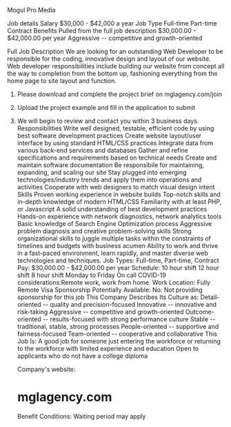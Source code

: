 Mogul Pro Media

Job details
Salary
$30,000 - $42,000 a year
Job Type
Full-time
Part-time
Contract
Benefits
Pulled from the full job description
$30,000.00 - $42,000.00 per year
Aggressive -- competitive and growth-oriented

Full Job Description
We are looking for an outstanding Web Developer to be responsible for the coding, innovative design and layout of our website. Web developer responsibilities include building our website from concept all the way to completion from the bottom up, fashioning everything from the home page to site layout and function.

1. Please download and complete the project brief on mglagency.com/join
2. Upload the project example and fill in the application to submit
3. We will begin to review and contact you within 3 business days.
   Responsibilities
   Write well designed, testable, efficient code by using best software development practices
   Create website layout/user interface by using standard HTML/CSS practices
   Integrate data from various back-end services and databases
   Gather and refine specifications and requirements based on technical needs
   Create and maintain software documentation
   Be responsibile for maintaining, expanding, and scaling our site
   Stay plugged into emerging technologies/industry trends and apply them into operations and activities
   Cooperate with web designers to match visual design intent
   Skills
   Proven working experience in website builds
   Top-notch skills and in-depth knowledge of modern HTML/CSS
   Familiarity with at least PHP, or Javascript
   A solid understanding of best development practices
   Hands-on experience with network diagnostics, network analytics tools
   Basic knowledge of Search Engine Optimization process
   Aggressive problem diagnosis and creative problem-solving skills
   Strong organizational skills to juggle multiple tasks within the constraints of timelines and budgets with business acumen
   Ability to work and thrive in a fast-paced environment, learn rapidly, and master diverse web technologies and techniques.
   Job Types: Full-time, Part-time, Contract
   Pay: $30,000.00 - $42,000.00 per year
   Schedule:
   10 hour shift
   12 hour shift
   8 hour shift
   Monday to Friday
   On call
   COVID-19 considerations:Remote work, work from home.
   Work Location:
   Fully Remote
   Visa Sponsorship Potentially Available:
   No: Not providing sponsorship for this job
   This Company Describes Its Culture as:
   Detail-oriented -- quality and precision-focused
   Innovative -- innovative and risk-taking
   Aggressive -- competitive and growth-oriented
   Outcome-oriented -- results-focused with strong performance culture
   Stable -- traditional, stable, strong processes
   People-oriented -- supportive and fairness-focused
   Team-oriented -- cooperative and collaborative
   This Job Is:
   A good job for someone just entering the workforce or returning to the workforce with limited experience and education
   Open to applicants who do not have a college diploma

   Company's website:

   # mglagency.com

   Benefit Conditions:
   Waiting period may apply
